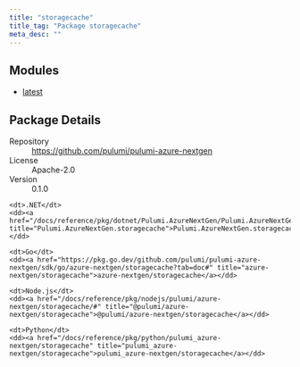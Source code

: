 ```yaml
---
title: "storagecache"
title_tag: "Package storagecache"
meta_desc: ""
---
```


<!-- WARNING: this file was generated by Pulumi Docs Generator. -->
<!-- Do not edit by hand unless you're certain you know what you are doing! -->



<h2 id="modules">Modules</h2>
<ul class="api">
    <li><a href="latest/" title="latest"><span class="symbol module"></span>latest</a></li>
</ul>

<h2 id="package-details">Package Details</h2>
<dl class="package-details">
	<dt>Repository</dt>
	<dd><a href="https://github.com/pulumi/pulumi-azure-nextgen">https://github.com/pulumi/pulumi-azure-nextgen</a></dd>
	<dt>License</dt>
	<dd>Apache-2.0</dd>
	<dt>Version</dt>
	<dd>0.1.0</dd>
</dl>



<dl class="tabular">

    <dt>.NET</dt>
    <dd><a href="/docs/reference/pkg/dotnet/Pulumi.AzureNextGen/Pulumi.AzureNextGen.storagecache.html" title="Pulumi.AzureNextGen.storagecache">Pulumi.AzureNextGen.storagecache</a></dd>

    <dt>Go</dt>
    <dd><a href="https://pkg.go.dev/github.com/pulumi/pulumi-azure-nextgen/sdk/go/azure-nextgen/storagecache?tab=doc#" title="azure-nextgen/storagecache">azure-nextgen/storagecache</a></dd>

    <dt>Node.js</dt>
    <dd><a href="/docs/reference/pkg/nodejs/pulumi/azure-nextgen/storagecache/#" title="@pulumi/azure-nextgen/storagecache">@pulumi/azure-nextgen/storagecache</a></dd>

    <dt>Python</dt>
    <dd><a href="/docs/reference/pkg/python/pulumi_azure-nextgen/storagecache" title="pulumi_azure-nextgen/storagecache">pulumi_azure-nextgen/storagecache</a></dd>

</dl>

